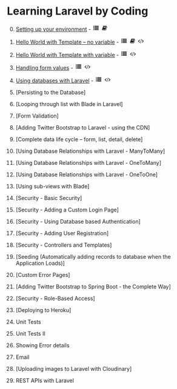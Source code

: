 # Learning Laravel by Coding

0. [Setting up your environment](https://github.com/ajhenley/unofficialguides/blob/master/Laravel/Lesson00.md) - ![Walkthrough](img/i_list.png "Walkthrough") ![Explanation](img/i_book.png "Explanation")

1. [Hello World with Template – no variable](https://github.com/ajhenley/unofficialguides/blob/master/Laravel/Lesson01.md) - ![Walkthrough](img/i_list.png "Walkthrough") ![Explanation](img/i_book.png "Explanation") ![Code](img/i_code.png "Github Code")

2. [Hello World with Template with variable](https://github.com/ajhenley/unofficialguides/blob/master/Laravel/Lesson01.md) - ![Walkthrough](img/i_list.png "Walkthrough") ![Code](img/i_code.png "Github Code")

3. [Handling form values](https://github.com/ajhenley/unofficialguides/blob/master/Laravel/Lesson03.md) - ![Walkthrough](img/i_list.png "Walkthrough") ![Code](img/i_code.png "Github Code")

4. [Using databases with Laravel](https://github.com/ajhenley/unofficialguides/blob/master/Laravel/Lesson04.md) - ![Walkthrough](img/i_list.png "Walkthrough") ![Code](img/i_code.png "Github Code")

5. [Persisting to the Database]

6. [Looping through list with Blade in Laravel]

4. [Form Validation]

8. [Adding Twitter Bootstrap to Laravel - using the CDN]

7. [Complete data life cycle – form, list, detail, delete]

9. [Using Database Relationships with Laravel - ManyToMany]

11. [Using Database Relationships with Laravel - OneToMany]

12. [Using Database Relationships with Laravel - OneToOne]

13. [Using sub-views with Blade]

14. [Security - Basic Security]

15. [Security - Adding a Custom Login Page]

17. [Security - Using Database based Authentication]

18. [Security - Adding User Registration]

19. [Security - Controllers and Templates]

20. [Seeding (Automatically adding records to database when the Application Loads)]

21. [Custom Error Pages]

22. [Adding Twitter Bootstrap to Spring Boot - the Complete Way]

16. [Security - Role-Based Access]

23. [Deploying to Heroku]

24. Unit Tests

25. Unit Tests II

26. Showing Error details

27. Email

28. [Uploading images to Laravel with Cloudinary]

29. REST APIs with  Laravel
